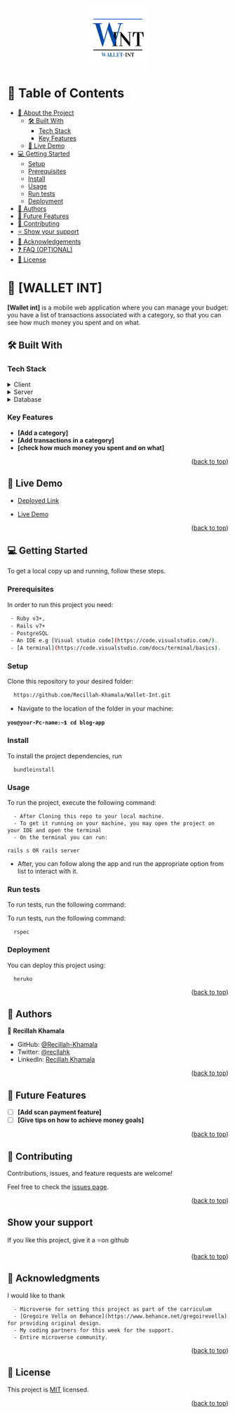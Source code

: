 <a name="readme-top"></a>

<div align="center">
  <img src="app_logo.png" alt="logo" width="140"  height="auto" />
  <br/>
</div>

# 📗 Table of Contents

- [📖 About the Project](#about-project)
  - [🛠 Built With](#built-with)
    - [Tech Stack](#tech-stack)
    - [Key Features](#key-features)
  - [🚀 Live Demo](#live-demo)
- [💻 Getting Started](#getting-started)
  - [Setup](#setup)
  - [Prerequisites](#prerequisites)
  - [Install](#install)
  - [Usage](#usage)
  - [Run tests](#run-tests)
  - [Deployment](#triangular_flag_on_post-deployment)
- [👥 Authors](#authors)
- [🔭 Future Features](#future-features)
- [🤝 Contributing](#contributing)
- [⭐️ Show your support](#support)
- [🙏 Acknowledgements](#acknowledgements)
- [❓ FAQ (OPTIONAL)](#faq)
- [📝 License](#license)

<!-- PROJECT DESCRIPTION -->

# 📖 [WALLET INT] <a name="about-project"></a>

**[Wallet int]** is a mobile web application where you can manage your budget: you have a list of transactions associated with a category, so that you can see how much money you spent and on what.

## 🛠 Built With <a name="built-with"></a>

### Tech Stack <a name="tech-stack"></a>

<details>
  <summary>Client</summary>
  <ul>
    <li>HTML</li>
    <li>Javascript</li>
    <li>Tailwindcss</li>
  </ul>
</details>

<details>
  <summary>Server</summary>
  <ul>
    <li><a href="https://rubyonrails.org/">RubyonRails</a></li>
  </ul>
</details>

<details>
<summary>Database</summary>
  <ul>
    <li><a href="https://www.postgresql.org/">PostgreSQL</a></li>
  </ul>
</details>

<!-- Features -->

### Key Features <a name="key-features"></a>

- **[Add a category]**
- **[Add transactions in a category]**
- **[check how much money you spent and on what]**

<p align="right">(<a href="#readme-top">back to top</a>)</p>

<!-- LIVE DEMO -->


## 🚀 Live Demo <a name="live-demo"></a>

- [Deployed Link](https://wallet-int.onrender.com/)

- [Live Demo](https://www.loom.com/share/72a7d92ef2f44e9d94c019ea5bc91bcf)

<p align="right">(<a href="#readme-top">back to top</a>)</p>

<!-- GETTING STARTED -->

## 💻 Getting Started <a name="getting-started"></a>

To get a local copy up and running, follow these steps.

### Prerequisites

In order to run this project you need:

```sh
 - Ruby v3+, 
 - Rails v7+ 
 - PostgreSQL
 - An IDE e.g [Visual studio code](https://code.visualstudio.com/).
 - [A terminal](https://code.visualstudio.com/docs/terminal/basics).
```

### Setup

Clone this repository to your desired folder:

```sh
  https://github.com/Recillah-Khamala/Wallet-Int.git
```
- Navigate to the location of the folder in your machine:

**`you@your-Pc-name:~$ cd blog-app`**

### Install

To install the project dependencies, run

```
  bundleinstall
```

### Usage

To run the project, execute the following command:
```
  - After Cloning this repo to your local machine.
  - To get it running on your machine, you may open the project on your IDE and open the terminal
  - On the terminal you can run:
```
```
rails s OR rails server
```
- After, you can follow along the app and run the appropriate option from list to interact with it.

### Run tests

To run tests, run the following command:

To run tests, run the following command:

```
  rspec
```

### Deployment

You can deploy this project using:

```
  heruko
```

<p align="right">(<a href="#readme-top">back to top</a>)</p>

<!-- AUTHORS -->

## 👥 Authors <a name="authors"></a>

👤 **Recillah Khamala**

- GitHub: [@Recillah-Khamala](https://github.com/Recillah-Khamala)
- Twitter: [@recllahk](https://twitter.com/recillahk)
- LinkedIn: [Recillah Khamala](https://www.linkedin.com/in/recillah-khamala/)

<p align="right">(<a href="#readme-top">back to top</a>)</p>

<!-- FUTURE FEATURES -->

## 🔭 Future Features <a name="future-features"></a>

- [ ] **[Add scan payment feature]**
- [ ] **[Give tips on how to achieve money goals]**

<p align="right">(<a href="#readme-top">back to top</a>)</p>

<!-- CONTRIBUTING -->

## 🤝 Contributing <a name="contributing"></a>

Contributions, issues, and feature requests are welcome!

Feel free to check the [issues page](https://github.com/Recillah-Khamala/Wallet-Int/issues).

<p align="right">(<a href="#readme-top">back to top</a>)</p>

<!-- SUPPORT -->

##  Show your support <a name="support"></a>

If you like this project, give it a ⭐on github

<p align="right">(<a href="#readme-top">back to top</a>)</p>

<!-- ACKNOWLEDGEMENTS -->

## 🙏 Acknowledgments <a name="acknowledgements"></a>

I would like to thank 
```
  - Microverse for setting this project as part of the carriculum
  - [Gregoire Vella on Behance](https://www.behance.net/gregoirevella) for providing original design.
  - My coding partners for this week for the support.
  - Entire microverse community.
```
<p align="right">(<a href="#readme-top">back to top</a>)</p>

<!-- LICENSE -->

## 📝 License <a name="license"></a>

This project is [MIT](./LICENSE) licensed.

<p align="right">(<a href="#readme-top">back to top</a>)</p>